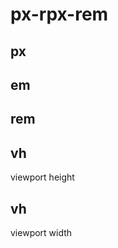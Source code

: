 # px-rpx-rem





## px





## em





## rem







## vh

viewport height





## vh

viewport width